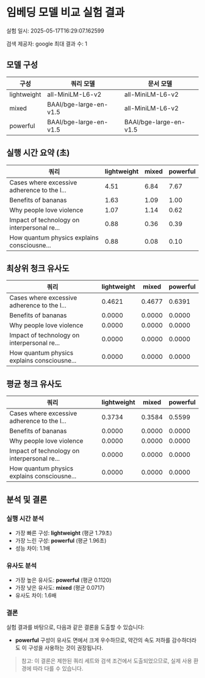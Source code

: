 # 임베딩 모델 비교 실험 결과

실험 일시: 2025-05-17T16:29:07.162599

검색 제공자: google
최대 결과 수: 1

## 모델 구성

| 구성 | 쿼리 모델 | 문서 모델 |
|------|---------|----------|
| lightweight | all-MiniLM-L6-v2 | all-MiniLM-L6-v2 |
| mixed | BAAI/bge-large-en-v1.5 | all-MiniLM-L6-v2 |
| powerful | BAAI/bge-large-en-v1.5 | BAAI/bge-large-en-v1.5 |

## 실행 시간 요약 (초)

| 쿼리 | lightweight | mixed | powerful |
|------|------|------|------|
| Cases where excessive adherence to the l... | 4.51 | 6.84 | 7.67 |
| Benefits of bananas | 1.63 | 1.09 | 1.00 |
| Why people love violence | 1.07 | 1.14 | 0.62 |
| Impact of technology on interpersonal re... | 0.88 | 0.36 | 0.39 |
| How quantum physics explains consciousne... | 0.88 | 0.08 | 0.10 |

## 최상위 청크 유사도

| 쿼리 | lightweight | mixed | powerful |
|------|------|------|------|
| Cases where excessive adherence to the l... | 0.4621 | 0.4677 | 0.6391 |
| Benefits of bananas | 0.0000 | 0.0000 | 0.0000 |
| Why people love violence | 0.0000 | 0.0000 | 0.0000 |
| Impact of technology on interpersonal re... | 0.0000 | 0.0000 | 0.0000 |
| How quantum physics explains consciousne... | 0.0000 | 0.0000 | 0.0000 |

## 평균 청크 유사도

| 쿼리 | lightweight | mixed | powerful |
|------|------|------|------|
| Cases where excessive adherence to the l... | 0.3734 | 0.3584 | 0.5599 |
| Benefits of bananas | 0.0000 | 0.0000 | 0.0000 |
| Why people love violence | 0.0000 | 0.0000 | 0.0000 |
| Impact of technology on interpersonal re... | 0.0000 | 0.0000 | 0.0000 |
| How quantum physics explains consciousne... | 0.0000 | 0.0000 | 0.0000 |

## 분석 및 결론

### 실행 시간 분석

- 가장 빠른 구성: **lightweight** (평균 1.79초)
- 가장 느린 구성: **powerful** (평균 1.96초)
- 성능 차이: 1.1배

### 유사도 분석

- 가장 높은 유사도: **powerful** (평균 0.1120)
- 가장 낮은 유사도: **mixed** (평균 0.0717)
- 유사도 차이: 1.6배

### 결론

실험 결과를 바탕으로, 다음과 같은 결론을 도출할 수 있습니다:

- **powerful** 구성이 유사도 면에서 크게 우수하므로, 약간의 속도 저하를 감수하더라도 이 구성을 사용하는 것이 권장됩니다.

> 참고: 이 결론은 제한된 쿼리 세트와 검색 조건에서 도출되었으므로, 실제 사용 환경에 따라 다를 수 있습니다.
